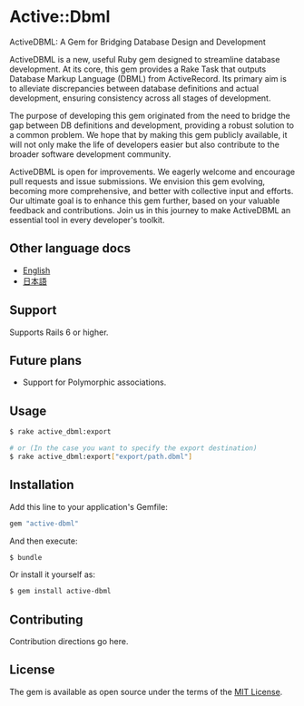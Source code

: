 # Active::Dbml

ActiveDBML: A Gem for Bridging Database Design and Development

ActiveDBML is a new, useful Ruby gem designed to streamline database development. At its core, this gem provides a Rake Task that outputs Database Markup Language (DBML) from ActiveRecord. Its primary aim is to alleviate discrepancies between database definitions and actual development, ensuring consistency across all stages of development.

The purpose of developing this gem originated from the need to bridge the gap between DB definitions and development, providing a robust solution to a common problem. We hope that by making this gem publicly available, it will not only make the life of developers easier but also contribute to the broader software development community.

ActiveDBML is open for improvements. We eagerly welcome and encourage pull requests and issue submissions. We envision this gem evolving, becoming more comprehensive, and better with collective input and efforts. Our ultimate goal is to enhance this gem further, based on your valuable feedback and contributions. Join us in this journey to make ActiveDBML an essential tool in every developer's toolkit.

## Other language docs

- [English](/)
- [日本語](/docs/ja.md)

## Support
Supports Rails 6 or higher.

## Future plans
- Support for Polymorphic associations.


## Usage

``` sh
$ rake active_dbml:export

# or (In the case you want to specify the export destination)
$ rake active_dbml:export["export/path.dbml"]
```

## Installation
Add this line to your application's Gemfile:

```ruby
gem "active-dbml"
```

And then execute:
```bash
$ bundle
```

Or install it yourself as:
```bash
$ gem install active-dbml
```

## Contributing
Contribution directions go here.

## License
The gem is available as open source under the terms of the [MIT License](https://opensource.org/licenses/MIT).
